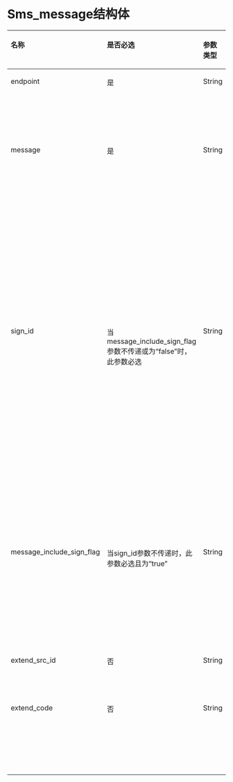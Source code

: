 # Sms\_message结构体<a name="ZH-CN_TOPIC_0102842875"></a>

<a name="table920655716319"></a>
<table><thead align="left"><tr id="row5615067816319"><th class="cellrowborder" valign="top" width="13.131313131313133%" id="mcps1.1.6.1.1"><p id="p5191106116319"><a name="p5191106116319"></a><a name="p5191106116319"></a>名称</p>
</th>
<th class="cellrowborder" valign="top" width="17.88888888888889%" id="mcps1.1.6.1.2"><p id="p4404643716319"><a name="p4404643716319"></a><a name="p4404643716319"></a>是否必选</p>
</th>
<th class="cellrowborder" valign="top" width="18.28282828282828%" id="mcps1.1.6.1.3"><p id="p1099166216319"><a name="p1099166216319"></a><a name="p1099166216319"></a>参数类型</p>
</th>
<th class="cellrowborder" valign="top" width="20.393939393939394%" id="mcps1.1.6.1.4"><p id="p1790939916319"><a name="p1790939916319"></a><a name="p1790939916319"></a>说明</p>
</th>
<th class="cellrowborder" valign="top" width="30.303030303030305%" id="mcps1.1.6.1.5"><p id="p4137517616319"><a name="p4137517616319"></a><a name="p4137517616319"></a>约束</p>
</th>
</tr>
</thead>
<tbody><tr id="row6305495416319"><td class="cellrowborder" valign="top" width="13.131313131313133%" headers="mcps1.1.6.1.1 "><p id="p717763616319"><a name="p717763616319"></a><a name="p717763616319"></a>endpoint</p>
</td>
<td class="cellrowborder" valign="top" width="17.88888888888889%" headers="mcps1.1.6.1.2 "><p id="p4451766316319"><a name="p4451766316319"></a><a name="p4451766316319"></a>是</p>
</td>
<td class="cellrowborder" valign="top" width="18.28282828282828%" headers="mcps1.1.6.1.3 "><p id="p4916096316319"><a name="p4916096316319"></a><a name="p4916096316319"></a>String</p>
</td>
<td class="cellrowborder" valign="top" width="20.393939393939394%" headers="mcps1.1.6.1.4 "><p id="p278534415466"><a name="p278534415466"></a><a name="p278534415466"></a>手机号码</p>
</td>
<td class="cellrowborder" valign="top" width="30.303030303030305%" headers="mcps1.1.6.1.5 "><p id="p2482112016476"><a name="p2482112016476"></a><a name="p2482112016476"></a>终端节点必须是一个电话号码，国际号码必须以“+[国家码]”开头，国内号码可以省略“+”或“+[国家码]”。</p>
</td>
</tr>
<tr id="row17933345197"><td class="cellrowborder" valign="top" width="13.131313131313133%" headers="mcps1.1.6.1.1 "><p id="p6278699416319"><a name="p6278699416319"></a><a name="p6278699416319"></a>message</p>
</td>
<td class="cellrowborder" valign="top" width="17.88888888888889%" headers="mcps1.1.6.1.2 "><p id="p5258174716319"><a name="p5258174716319"></a><a name="p5258174716319"></a>是</p>
</td>
<td class="cellrowborder" valign="top" width="18.28282828282828%" headers="mcps1.1.6.1.3 "><p id="p3126308016319"><a name="p3126308016319"></a><a name="p3126308016319"></a>String</p>
</td>
<td class="cellrowborder" valign="top" width="20.393939393939394%" headers="mcps1.1.6.1.4 "><p id="p4928152916319"><a name="p4928152916319"></a><a name="p4928152916319"></a>消息内容</p>
</td>
<td class="cellrowborder" valign="top" width="30.303030303030305%" headers="mcps1.1.6.1.5 "><p id="p5602156133414"><a name="p5602156133414"></a><a name="p5602156133414"></a>长度不超过490个字符。如果传递sign_id参数，则message中不需要携带签名，系统会自动拼接签名信息于message头部。如果传递message_include_sign _flag参数，则message的签名信息由用户拼接。将签名放置于“【】”括号中，并添加到内容头部。例如：“【XX商城】您的验证码为123456，请尽快完成验证。”</p>
</td>
</tr>
<tr id="row158087791914"><td class="cellrowborder" valign="top" width="13.131313131313133%" headers="mcps1.1.6.1.1 "><p id="p43393709141623"><a name="p43393709141623"></a><a name="p43393709141623"></a>sign_id</p>
</td>
<td class="cellrowborder" valign="top" width="17.88888888888889%" headers="mcps1.1.6.1.2 "><p id="p25229539141623"><a name="p25229539141623"></a><a name="p25229539141623"></a>当message_include_sign_flag参数不传递或为“false”时，此参数必选</p>
</td>
<td class="cellrowborder" valign="top" width="18.28282828282828%" headers="mcps1.1.6.1.3 "><p id="p30326749141623"><a name="p30326749141623"></a><a name="p30326749141623"></a>String</p>
</td>
<td class="cellrowborder" valign="top" width="20.393939393939394%" headers="mcps1.1.6.1.4 "><p id="p14312045155411"><a name="p14312045155411"></a><a name="p14312045155411"></a>签名ID</p>
<p id="p41902898141725"><a name="p41902898141725"></a><a name="p41902898141725"></a>短信签名ID在创建短信签名时由系统自动生成，是短信签名的唯一标识。请在SMN控制台左侧导航栏单击“短信”，在页面的短信签名列表中获取签名ID。</p>
</td>
<td class="cellrowborder" valign="top" width="30.303030303030305%" headers="mcps1.1.6.1.5 "><p id="p57930313141758"><a name="p57930313141758"></a><a name="p57930313141758"></a>-</p>
</td>
</tr>
<tr id="row2089181013199"><td class="cellrowborder" valign="top" width="13.131313131313133%" headers="mcps1.1.6.1.1 "><p id="p3274606558"><a name="p3274606558"></a><a name="p3274606558"></a>message_include_sign_flag</p>
</td>
<td class="cellrowborder" valign="top" width="17.88888888888889%" headers="mcps1.1.6.1.2 "><p id="p137416295564"><a name="p137416295564"></a><a name="p137416295564"></a>当sign_id参数不传递时，此参数必选且为“true”</p>
</td>
<td class="cellrowborder" valign="top" width="18.28282828282828%" headers="mcps1.1.6.1.3 "><p id="p1287154145411"><a name="p1287154145411"></a><a name="p1287154145411"></a>String</p>
</td>
<td class="cellrowborder" valign="top" width="20.393939393939394%" headers="mcps1.1.6.1.4 "><p id="p12795534162917"><a name="p12795534162917"></a><a name="p12795534162917"></a>如果您需要在message中自行拼接签名信息，请将此参数设置为"true"。</p>
</td>
<td class="cellrowborder" valign="top" width="30.303030303030305%" headers="mcps1.1.6.1.5 "><p id="p2080662075512"><a name="p2080662075512"></a><a name="p2080662075512"></a>"true" 或 "false"，不传参数则默认为"false"。</p>
</td>
</tr>
<tr id="row97861051104611"><td class="cellrowborder" valign="top" width="13.131313131313133%" headers="mcps1.1.6.1.1 "><p id="p1881735817461"><a name="p1881735817461"></a><a name="p1881735817461"></a>extend_src_id</p>
</td>
<td class="cellrowborder" valign="top" width="17.88888888888889%" headers="mcps1.1.6.1.2 "><p id="p4817155813467"><a name="p4817155813467"></a><a name="p4817155813467"></a>否</p>
</td>
<td class="cellrowborder" valign="top" width="18.28282828282828%" headers="mcps1.1.6.1.3 "><p id="p481735816467"><a name="p481735816467"></a><a name="p481735816467"></a>String</p>
</td>
<td class="cellrowborder" valign="top" width="20.393939393939394%" headers="mcps1.1.6.1.4 "><p id="p19661123110282"><a name="p19661123110282"></a><a name="p19661123110282"></a>短信发送方号码的扩展号码</p>
</td>
<td class="cellrowborder" valign="top" width="30.303030303030305%" headers="mcps1.1.6.1.5 "><p id="p138173585469"><a name="p138173585469"></a><a name="p138173585469"></a>8位以内的数字。该字段仅限可自定义扩展号码的签名使用。</p>
</td>
</tr>
<tr id="row950216121519"><td class="cellrowborder" valign="top" width="13.131313131313133%" headers="mcps1.1.6.1.1 "><p id="p1350251212114"><a name="p1350251212114"></a><a name="p1350251212114"></a>extend_code</p>
</td>
<td class="cellrowborder" valign="top" width="17.88888888888889%" headers="mcps1.1.6.1.2 "><p id="p65039123115"><a name="p65039123115"></a><a name="p65039123115"></a>否</p>
</td>
<td class="cellrowborder" valign="top" width="18.28282828282828%" headers="mcps1.1.6.1.3 "><p id="p550341215116"><a name="p550341215116"></a><a name="p550341215116"></a>String</p>
</td>
<td class="cellrowborder" valign="top" width="20.393939393939394%" headers="mcps1.1.6.1.4 "><p id="p650317121919"><a name="p650317121919"></a><a name="p650317121919"></a>扩展字段，短信状态通知时，会返回该字段内容。</p>
</td>
<td class="cellrowborder" valign="top" width="30.303030303030305%" headers="mcps1.1.6.1.5 "><p id="p139121634751"><a name="p139121634751"></a><a name="p139121634751"></a>长度小于等于32个字节</p>
</td>
</tr>
</tbody>
</table>

